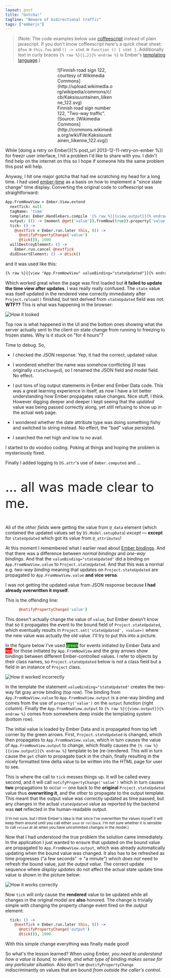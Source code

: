 ```yaml
---
layout: post
title: "Gotcha!"
tagline: "Beware of bidirectional traffic"
tags: ["emberjs"]
---
```


> (Note: The code examples below use
  [coffeescript](http://coffeescript.org/) instead of plain
  javascript. If you don't know coffeescript here's a quick cheat
  sheet: `@foo` ≅ `this.foo` and `() -> stmt` ≅ `function () { stmt
  }`. Additionally text in curly braces `{% raw %}{{…}}{% endraw %}` is Ember's
  [templating
  language](http://emberjs.com/guides/templates/handlebars-basics/).)

<figure style="margin: 0 auto; width: 35%">
![Finnish road sign 122, courtesy of Wikimedia Commons](http://upload.wikimedia.org/wikipedia/commons/c/cb/Kaksisuuntainen_liikenne_122.svg)
<figcaption>Finnish road sign number 122, "Two-way traffic". (Source: [Wikimedia Commons](http://commons.wikimedia.org/wiki/File:Kaksisuuntainen_liikenne_122.svg))</figcaption>
</figure>

While [doing a retry on Ember]({% post_url 2013-12-11-retry-on-ember %}) for freezr user interface, I hit a
problem I'd like to share with you. I didn't find help on the internet
on this so I hope if someone hits the same problem this post will
help.

Anyway, I hit one major gotcha that had me scratching my head for a
long time. I had used
[ember-time](https://github.com/jgwhite/ember-time) as a basis on how
to implement a "since state change" time display. Converting the
original code to coffeescript was straightforward:

```coffee
App.FromNowView = Ember.View.extend
  nextTick: null
  tagName: 'time'
  template: Ember.Handlebars.compile '{% raw %}{{view.output}}{% endraw %}'
  output: (() -> (moment @get('value')).fromNow(true)).property('value')
  tick: () ->
    @nextTick = Ember.run.later this, (() ->
      @notifyPropertyChange('value')
      @tick()), 1000
  willDestroyElement: () ->
    Ember.run.cancel @nextTick
  didInsertElement: () -> @tick()
```

and it was used like this:

```html
{% raw %}{{view "App.FromNowView" valueBinding="stateUpdated"}}{% endraw %}
```

Which worked great when the page was first loaded but **it failed to
update the time view after updates**. I was really really
confused. The `state` value was itself updated in the rendered view
correctly immediately after `Project.reload()` finished, but text
derived from `stateUpdated` field was not. **WTF??** This is what was
happening in the browser:

![How it looked]({{site.url}}/assets/posts/ember-binding-problem-problem-visual.png)

Top row is what happened in the UI and the bottom ones showing what
the server actually sent to the client on state change from running to
freezing to frozen states. Why is it stuck on "for 4 hours"?

Time to debug. So,

* I checked the JSON response. Yep, it had the correct, updated value.

* I wondered whether the name was somehow conflicting (it was
  originally `stateChanged`), so I renamed the JSON field and model
  field. No effect.

* I put tons of log output statements in Ember end Ember Data
  code. This was a great learning experience in itself, as now I have
  a lot better understanding how Ember propagates value changes. Nice
  stuff, I think. However digging deeper and deeper I kept seeing that
  the *updated* value was being passed correctly along, yet still
  refusing to show up in the actual web page.

* I wondered whether the date attribute type was doing something fishy
  and switched to string instead. No effect, the "bad" value
  persisted.

* I searched the net high and low to no avail.

I started to do voodoo coding. Poking at things and hoping the problem
is mysteriously fixed.

Finally I added logging to `DS.attr`'s use of `Ember.computed` and …

<div style="font-size: 300%; margin: 1em 0;">… all was made clear to me.</div>

 All of the *other fields* were getting the value
from `@_data` element (which contained the updated values set by
`DS.Model.setupData`) *except* — **except** for `stateUpdated` which
got its value from `@_attributes`!

At this moment I remembered what I earlier read about [Ember
bindings](http://emberjs.com/api/classes/Ember.Binding.html). And that
there was a difference between *normal bindings* and *one-way
bindings*. And that the `valueBinding="stateUpdated"` did a binding on
`App.FromNowView.value` to `Project.stateUpdated`. And that this was a
normal e.g. *two-way binding* meaning that updates on
`Project.stateUpdated` are propagated to `App.FromNowView.value` **and
vice versa**.

I was not getting the updated value from JSON response because **I had
already overwritten it myself**.

This is the offending line:

```coffee
      @notifyPropertyChange('value')
```

This doesn't actually change the value of `value`, but Ember doesn't
know that so it propagates the event to the bound field of
`Project.stateUpdated`, which eventually results in
`Project.set('stateUpdated', «value»)` where the new value was
actually the old value. I'll try to put this into a picture.

In the figure below I've used <span style="color: white; background:
green;">green</span> for events initiated by Ember Data and <span
style="color: white; background: red;">red</span> for those initiated
by `App.FromNowView` and the gray arrows show bindings between
different Ember-controlled values. I refer to objects by their class
names, so `Project.stateUpdated` below is *not* a class field but a
field in an instance of `Project` class.

![How it worked incorrectly]({{site.url}}/assets/posts/ember-binding-problem-explanation-1.svg)

In the template the statement `valueBinding="stateUpdated"` creates
the two-way fat gray arrow binding (top row). The binding from
`App.FromNowView.value` to `App.FromNowView.output` is a one-way
binding and comes from the use of `property('value')` on the `output`
function (right column). Finally the `App.FromNowView.output` to
`{% raw %}{{view.output}}{% endraw %}` comes from somewhere deep inside
the templating system (bottom row).

The initial value is loaded by Ember Data and is propagated from top
left corner by the green arrows. First, `Project.stateUpdated` is
changed, which then propagates to `App.FromNowView.value`, which in
turn causes the value of `App.FromNowView.output` to change, which
finally causes the `{% raw %}{{view.output}}{% endraw %}` template to
be (re-)rendered. This will in turn cause the `get` chain to propagate
back in the chain, finally resulting in the nicely formatted time
delta value to be written into the HTML page for user to see.

This is where the call to `tick` messes things up. It will be called
every second, and it will call `notifyPropertyChange('value')` which
in turn causes **two** propagations to occur — one back to the
**original** `Project.stateUpdated` value thus **overwriting it**, and
the other to propagate to the output template. This meant that the
output value was correctly updated as time passed, but any changes in
the actual `stateUpdated` value as reported by the backend was **not**
reflected in the human-readable output.

<small>(I'm not sure, but I think Ember's idea is that since I've
overwritten the values myself it will keep them around until you call
either `save` or `rollback`. I'm not sure whether it is sensible to
call `reload` at all when you have uncommited changes in the
model.)</small>

Now that I had understood the true problem the solution came
immediately. In the application I just wanted to ensure that updated
on the bound value are propagated to `App.FromNowView.output`, which
was already automatically updating when the bound value was
changed. It also has to be refreshed as time progresses ("a few
seconds" → "a minute") which *does not* need to refresh the bound
value, just the *output value*. The correct update sequence where
*display updates* do not affect the actual state update time value is
shown in the picture below:

![How it works correctly]({{site.url}}/assets/posts/ember-binding-problem-explanation-2.svg)

Now `tick` will only cause the **rendered** value to be updated while
all changes in the original model are **also** honored. The change is
trivially simple with changing the property change event fired on the
*output* element:

```coffee
  tick: () ->
    @nextTick = Ember.run.later this, (() ->
      @notifyPropertyChange('output')
      @tick()), 1000
```

With this simple change everything was finally made good!

So what's the lesson learned? When using Ember, *you need to
understand how a value is bound, to where, and what type of binding
makes sense for any particular situation*. Also don't ue
`@notifyPropertyChange` indiscriminantly on values that are bound
*from outside the caller's control*.
